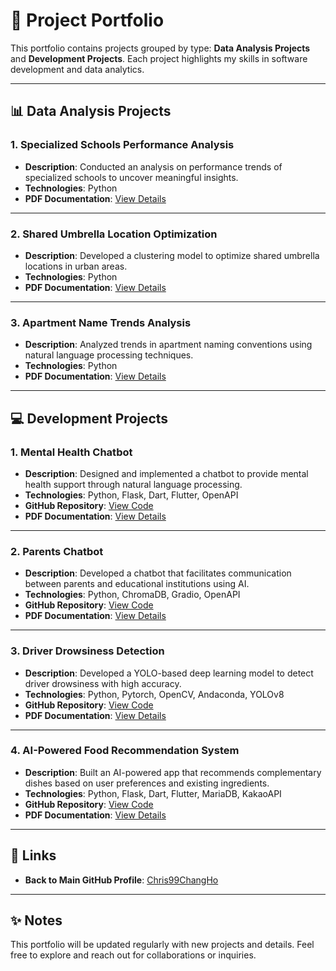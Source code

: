 # 📂 Project Portfolio

This portfolio contains projects grouped by type: **Data Analysis Projects** and **Development Projects**. Each project highlights my skills in software development and data analytics.

---

## 📊 Data Analysis Projects

### 1. **Specialized Schools Performance Analysis**
- **Description**: Conducted an analysis on performance trends of specialized schools to uncover meaningful insights.  
- **Technologies**: Python
- **PDF Documentation**: [View Details](https://drive.google.com/file/d/1SxzoSeD8g3pyVqEmnKpA8h95oZ6ngU20/view?usp=drive_link)

---

### 2. **Shared Umbrella Location Optimization**
- **Description**: Developed a clustering model to optimize shared umbrella locations in urban areas.  
- **Technologies**: Python 
- **PDF Documentation**: [View Details](https://drive.google.com/file/d/10HGONT5rHDz-HydY4zBGWnZ1R4qLkjHw/view?usp=drive_link)

---

### 3. **Apartment Name Trends Analysis**
- **Description**: Analyzed trends in apartment naming conventions using natural language processing techniques.  
- **Technologies**: Python
- **PDF Documentation**: [View Details](https://drive.google.com/file/d/137CsTaW-96G4QqJcZHa0s6qZlEvsfIKX/view?usp=drive_link)

---

## 💻 Development Projects

### 1. **Mental Health Chatbot**
- **Description**: Designed and implemented a chatbot to provide mental health support through natural language processing.  
- **Technologies**: Python, Flask, Dart, Flutter, OpenAPI  
- **GitHub Repository**: [View Code](https://github.com/soneunrak/swproject10)  
- **PDF Documentation**: [View Details](https://drive.google.com/file/d/17w-sE09VjvmIPIOYXrdznsgBnfoqwA0A/view?usp=drive_link)

---

### 2. **Parents Chatbot**
- **Description**: Developed a chatbot that facilitates communication between parents and educational institutions using AI.  
- **Technologies**: Python, ChromaDB, Gradio, OpenAPI
- **GitHub Repository**: [View Code](https://github.com/Chris99ChangHo/Parents_chatbot)  
- **PDF Documentation**: [View Details](https://drive.google.com/file/d/1F0N3dyrd6yE-sMz74lDLn0AhWVMUObCN/view?usp=drive_link)

---

### 3. **Driver Drowsiness Detection**
- **Description**: Developed a YOLO-based deep learning model to detect driver drowsiness with high accuracy.  
- **Technologies**: Python, Pytorch, OpenCV, Andaconda, YOLOv8
- **GitHub Repository**: [View Code](https://github.com/signife/driver-drowsiness-detection)  
- **PDF Documentation**: [View Details](https://drive.google.com/file/d/1OQJ9tsxppuiFQxwar1Z8_AAndfIWrPBJ/view?usp=drive_link)

---

### 4. **AI-Powered Food Recommendation System**
- **Description**: Built an AI-powered app that recommends complementary dishes based on user preferences and existing ingredients.  
- **Technologies**: Python, Flask, Dart, Flutter, MariaDB, KakaoAPI  
- **GitHub Repository**: [View Code](https://github.com/Chris99ChangHo/bapsim)  
- **PDF Documentation**: [View Details](https://drive.google.com/file/d/1PyK5Zz35qj1D5HiohM3RCGrpi8_Teik9/view?usp=drive_link)

---

## 🔗 Links
- **Back to Main GitHub Profile**: [Chris99ChangHo](https://github.com/Chris99ChangHo)

---

## ✨ Notes
This portfolio will be updated regularly with new projects and details. Feel free to explore and reach out for collaborations or inquiries.
